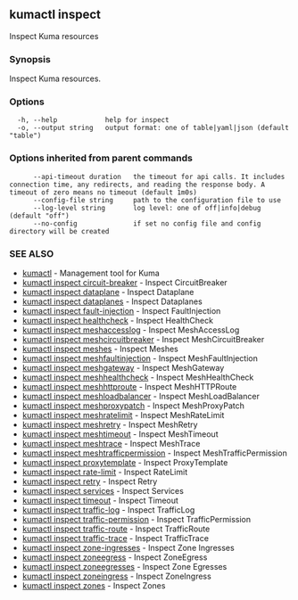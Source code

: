 ## kumactl inspect

Inspect Kuma resources

### Synopsis

Inspect Kuma resources.

### Options

```
  -h, --help            help for inspect
  -o, --output string   output format: one of table|yaml|json (default "table")
```

### Options inherited from parent commands

```
      --api-timeout duration   the timeout for api calls. It includes connection time, any redirects, and reading the response body. A timeout of zero means no timeout (default 1m0s)
      --config-file string     path to the configuration file to use
      --log-level string       log level: one of off|info|debug (default "off")
      --no-config              if set no config file and config directory will be created
```

### SEE ALSO

* [kumactl](kumactl.md)	 - Management tool for Kuma
* [kumactl inspect circuit-breaker](kumactl_inspect_circuit-breaker.md)	 - Inspect CircuitBreaker
* [kumactl inspect dataplane](kumactl_inspect_dataplane.md)	 - Inspect Dataplane
* [kumactl inspect dataplanes](kumactl_inspect_dataplanes.md)	 - Inspect Dataplanes
* [kumactl inspect fault-injection](kumactl_inspect_fault-injection.md)	 - Inspect FaultInjection
* [kumactl inspect healthcheck](kumactl_inspect_healthcheck.md)	 - Inspect HealthCheck
* [kumactl inspect meshaccesslog](kumactl_inspect_meshaccesslog.md)	 - Inspect MeshAccessLog
* [kumactl inspect meshcircuitbreaker](kumactl_inspect_meshcircuitbreaker.md)	 - Inspect MeshCircuitBreaker
* [kumactl inspect meshes](kumactl_inspect_meshes.md)	 - Inspect Meshes
* [kumactl inspect meshfaultinjection](kumactl_inspect_meshfaultinjection.md)	 - Inspect MeshFaultInjection
* [kumactl inspect meshgateway](kumactl_inspect_meshgateway.md)	 - Inspect MeshGateway
* [kumactl inspect meshhealthcheck](kumactl_inspect_meshhealthcheck.md)	 - Inspect MeshHealthCheck
* [kumactl inspect meshhttproute](kumactl_inspect_meshhttproute.md)	 - Inspect MeshHTTPRoute
* [kumactl inspect meshloadbalancer](kumactl_inspect_meshloadbalancer.md)	 - Inspect MeshLoadBalancer
* [kumactl inspect meshproxypatch](kumactl_inspect_meshproxypatch.md)	 - Inspect MeshProxyPatch
* [kumactl inspect meshratelimit](kumactl_inspect_meshratelimit.md)	 - Inspect MeshRateLimit
* [kumactl inspect meshretry](kumactl_inspect_meshretry.md)	 - Inspect MeshRetry
* [kumactl inspect meshtimeout](kumactl_inspect_meshtimeout.md)	 - Inspect MeshTimeout
* [kumactl inspect meshtrace](kumactl_inspect_meshtrace.md)	 - Inspect MeshTrace
* [kumactl inspect meshtrafficpermission](kumactl_inspect_meshtrafficpermission.md)	 - Inspect MeshTrafficPermission
* [kumactl inspect proxytemplate](kumactl_inspect_proxytemplate.md)	 - Inspect ProxyTemplate
* [kumactl inspect rate-limit](kumactl_inspect_rate-limit.md)	 - Inspect RateLimit
* [kumactl inspect retry](kumactl_inspect_retry.md)	 - Inspect Retry
* [kumactl inspect services](kumactl_inspect_services.md)	 - Inspect Services
* [kumactl inspect timeout](kumactl_inspect_timeout.md)	 - Inspect Timeout
* [kumactl inspect traffic-log](kumactl_inspect_traffic-log.md)	 - Inspect TrafficLog
* [kumactl inspect traffic-permission](kumactl_inspect_traffic-permission.md)	 - Inspect TrafficPermission
* [kumactl inspect traffic-route](kumactl_inspect_traffic-route.md)	 - Inspect TrafficRoute
* [kumactl inspect traffic-trace](kumactl_inspect_traffic-trace.md)	 - Inspect TrafficTrace
* [kumactl inspect zone-ingresses](kumactl_inspect_zone-ingresses.md)	 - Inspect Zone Ingresses
* [kumactl inspect zoneegress](kumactl_inspect_zoneegress.md)	 - Inspect ZoneEgress
* [kumactl inspect zoneegresses](kumactl_inspect_zoneegresses.md)	 - Inspect Zone Egresses
* [kumactl inspect zoneingress](kumactl_inspect_zoneingress.md)	 - Inspect ZoneIngress
* [kumactl inspect zones](kumactl_inspect_zones.md)	 - Inspect Zones

